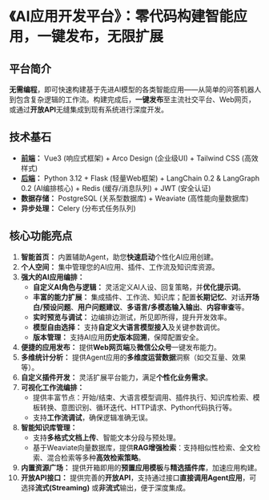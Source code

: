 # **《AI应用开发平台》：零代码构建智能应用，一键发布，无限扩展**

## **平台简介**
**无需编程**，即可快速构建基于先进AI模型的各类智能应用——从简单的问答机器人到包含复杂逻辑的工作流。构建完成后，**一键发布**至主流社交平台、Web网页，或通过**开放API**无缝集成到现有系统进行深度开发。

## **技术基石**
*   **[前端](https://github.com/caixr9527/bdjw-ai-web.git)：** Vue3 (响应式框架) + Arco Design (企业级UI) + Tailwind CSS (高效样式)
*   **[后端](https://github.com/caixr9527/bdjw-ai-ops.git)：** Python 3.12 + Flask (轻量Web框架) + LangChain 0.2 & LangGraph 0.2 (AI编排核心) + Redis (缓存/消息队列) + JWT (安全认证)
*   **数据存储：** PostgreSQL (关系型数据库) + Weaviate (高性能向量数据库)
*   **异步处理：** Celery (分布式任务队列)

## **核心功能亮点**

1.  **智能首页：** 内置辅助Agent，助您**快速启动**个性化AI应用创建。
2.  **个人空间：** 集中管理您的AI应用、插件、工作流及知识库资源。
3.  **强大的AI应用编排：**
    *   **自定义AI角色与逻辑：** 灵活定义AI人设、回复策略，并**优化提示词**。
    *   **丰富的能力扩展：** 集成插件、工作流、知识库；配置**长期记忆**、对话**开场白/预设问题**、**用户问题建议**、**多语言/多模态输入输出**、**内容审查**等。
    *   **实时预览与调试：** 边编排边测试，所见即所得，提升开发效率。
    *   **模型自由选择：** 支持**自定义大语言模型接入**及关键参数调优。
    *   **版本管理：** 支持AI应用**历史版本回溯**，保障配置安全。
4.  **便捷的应用发布：** 提供**Web网页端**及**微信公众号**一键发布能力。
5.  **多维统计分析：** 提供Agent应用的**多维度运营数据**洞察（如交互量、效果等）。
6.  **自定义插件开发：** 灵活扩展平台能力，满足**个性化业务需求**。
7.  **可视化工作流编排：**
    *   提供丰富节点：开始/结束、大语言模型调用、插件执行、知识库检索、模板转换、意图识别、循环迭代、HTTP请求、Python代码执行等。
    *   支持**工作流调试**，确保逻辑准确无误。
8.  **智能知识库管理：**
    *   支持**多格式文档上传**、智能文本分段与预处理。
    *   基于Weaviate向量数据库，提供**RAG增强检索**：支持相似性检索、全文检索、混合检索等多种**高效检索策略**。
9.  **内置资源广场：** 提供开箱即用的**预置应用模板**与**精选插件库**，加速应用构建。
10. **开放API接口：** 提供完善的**开放API**，支持通过接口**直接调用Agent应用**，可选择**流式(Streaming)** 或**非流式**输出，便于深度集成。
